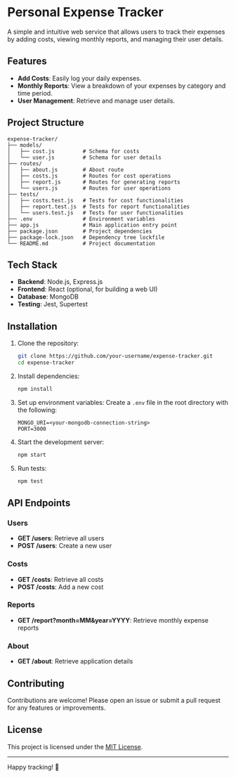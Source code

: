 # Personal Expense Tracker

A simple and intuitive web service that allows users to track their expenses by adding costs, viewing monthly reports, and managing their user details.

## Features
- **Add Costs**: Easily log your daily expenses.
- **Monthly Reports**: View a breakdown of your expenses by category and time period.
- **User Management**: Retrieve and manage user details.

## Project Structure
```plaintext
expense-tracker/
├── models/
│   ├── cost.js         # Schema for costs
│   └── user.js         # Schema for user details
├── routes/
│   ├── about.js        # About route
│   ├── costs.js        # Routes for cost operations
│   ├── report.js       # Routes for generating reports
│   └── users.js        # Routes for user operations
├── tests/
│   ├── costs.test.js   # Tests for cost functionalities
│   ├── report.test.js  # Tests for report functionalities
│   └── users.test.js   # Tests for user functionalities
├── .env                # Environment variables
├── app.js              # Main application entry point
├── package.json        # Project dependencies
├── package-lock.json   # Dependency tree lockfile
└── README.md           # Project documentation
```

## Tech Stack
- **Backend**: Node.js, Express.js
- **Frontend**: React (optional, for building a web UI)
- **Database**: MongoDB
- **Testing**: Jest, Supertest

## Installation
1. Clone the repository:
   ```bash
   git clone https://github.com/your-username/expense-tracker.git
   cd expense-tracker
   ```

2. Install dependencies:
   ```bash
   npm install
   ```

3. Set up environment variables:
   Create a `.env` file in the root directory with the following:
   ```plaintext
   MONGO_URI=<your-mongodb-connection-string>
   PORT=3000
   ```

4. Start the development server:
   ```bash
   npm start
   ```

5. Run tests:
   ```bash
   npm test
   ```

## API Endpoints
### Users
- **GET /users**: Retrieve all users
- **POST /users**: Create a new user

### Costs
- **GET /costs**: Retrieve all costs
- **POST /costs**: Add a new cost

### Reports
- **GET /report?month=MM&year=YYYY**: Retrieve monthly expense reports

### About
- **GET /about**: Retrieve application details

## Contributing
Contributions are welcome! Please open an issue or submit a pull request for any features or improvements.

## License
This project is licensed under the [MIT License](LICENSE).

---

Happy tracking! 🎉
